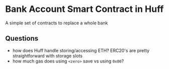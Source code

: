 # Bank Account Smart Contract in Huff
A simple set of contracts to replace a whole bank

## Questions
- how does Huff handle storing/accessing ETH? ERC20's are pretty straightforward with storage slots
- how much gas does using `<zero>` save vs using `0x00`?
